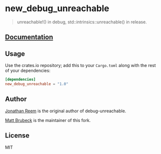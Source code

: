 # new_debug_unreachable

> unreachable!() in debug, std::intrinsics::unreachable() in release.

## [Documentation](https://docs.rs/new_debug_unreachable)

## Usage

Use the crates.io repository; add this to your `Cargo.toml` along
with the rest of your dependencies:

```toml
[dependencies]
new_debug_unreachable = "1.0"
```

## Author

[Jonathan Reem](https://medium.com/@jreem) is the original author of debug-unreachable.

[Matt Brubeck](https://limpet.net/mbrubeck/) is the maintainer of this fork.

## License

MIT
